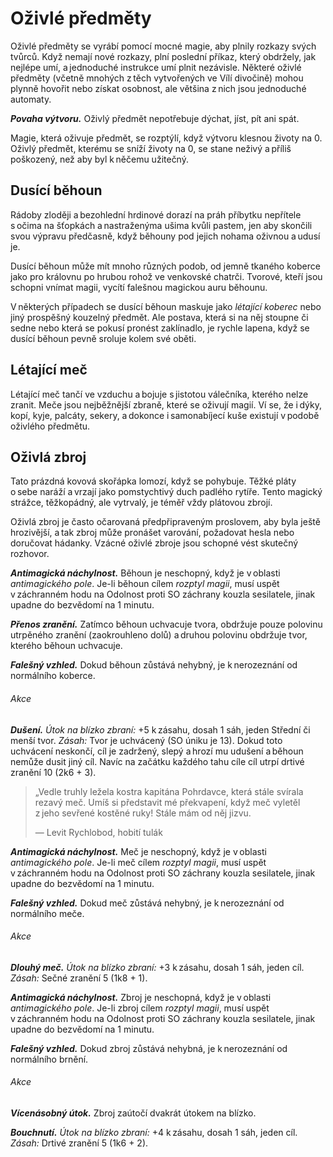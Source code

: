 # Oživlé předměty
  
Oživlé předměty se vyrábí pomocí mocné magie, aby plnily rozkazy svých tvůrců. Když nemají nové rozkazy, plní poslední příkaz, který obdržely, jak nejlépe umí, a jednoduché instrukce umí plnit nezávisle. Některé oživlé předměty (včetně mnohých z těch vytvořených ve Vílí divočině) mohou plynně hovořit nebo získat osobnost, ale většina z nich jsou jednoduché automaty.
  
***Povaha výtvoru.*** Oživlý předmět nepotřebuje dýchat, jíst, pít ani spát.
  
Magie, která oživuje předmět, se rozptýlí, když výtvoru klesnou životy na 0. Oživlý předmět, kterému se sníží životy na 0, se stane neživý a příliš poškozený, než aby byl k něčemu užitečný.
  
## Dusící běhoun
  
Rádoby zloději a bezohlední hrdinové dorazí na práh příbytku nepřítele s očima na šťopkách a nastraženýma ušima kvůli pastem, jen aby skončili svou výpravu předčasně, když běhouny pod jejich nohama oživnou a udusí je.
  
Dusící běhoun může mít mnoho různých podob, od jemně tkaného koberce jako pro královnu po hrubou rohož ve venkovské chatrči. Tvorové, kteří jsou schopni vnímat magii, vycítí falešnou magickou auru běhounu.
  
V některých případech se dusící běhoun maskuje jako *létající koberec* nebo jiný prospěšný kouzelný předmět. Ale postava, která si na něj stoupne či sedne nebo která se pokusí pronést zaklínadlo, je rychle lapena, když se dusící běhoun pevně sroluje kolem své oběti.
  
## Létající meč
  
Létající meč tančí ve vzduchu a bojuje s jistotou válečníka, kterého nelze zranit. Meče jsou nejběžnější zbraně, které se oživují magií. Ví se, že i dýky, kopí, kyje, palcáty, sekery, a dokonce i samonabíjecí kuše existují v podobě oživlého předmětu.
  
## Oživlá zbroj
  
Tato prázdná kovová skořápka lomozí, když se pohybuje. Těžké pláty o sebe naráží a vrzají jako pomstychtivý duch padlého rytíře. Tento magický strážce, těžkopádný, ale vytrvalý, je téměř vždy plátovou zbrojí.
  
Oživlá zbroj je často očarovaná předpřipraveným proslovem, aby byla ještě hrozivější, a tak zbroj může pronášet varování, požadovat hesla nebo doručovat hádanky. Vzácné oživlé zbroje jsou schopné vést skutečný rozhovor.

<Monster 
    title="Dusící běhoun"
    subtitle="Velký výtvor, bez přesvědčení"
    armor-class="12"
    hit-points="33 (6k10)"
    speed="2 sáhy"
    str="17 (+3)"
    dex="14 (+2)"
    con="10 (+0)"
    int="1 (-5)"
    wis="3 (-4)"
    cha="1 (-5)"
    saving-throws=""
    skills=""
    damage-vulnerabilities=""
    damage-resistances=""
    damage-immunities="jedová, psychická"
    condition-immunities="hluchý, otrávený, paralyzovaný, slepý, vystrašený, zkamenělý, zmámený"
    senses="mimozrakové vnímání 12 sáhů (mimo tento okruh je slepý), pasivní Vnímání 6"
    languages="—"
    challenge="2 (450 ZK)"
    >

***Antimagická náchylnost.*** Běhoun je neschopný, když je v oblasti *antimagického pole*. Je-li běhoun cílem *rozptyl magii*, musí uspět v záchranném hodu na Odolnost proti SO záchrany kouzla sesilatele, jinak upadne do bezvědomí na 1 minutu.
  
***Přenos zranění.*** Zatímco běhoun uchvacuje tvora, obdržuje pouze polovinu utrpěného zranění (zaokrouhleno dolů) a druhou polovinu obdržuje tvor, kterého běhoun uchvacuje.
  
***Falešný vzhled.*** Dokud běhoun zůstává nehybný, je k nerozeznání od normálního koberce.
  
###### Akce
  
***Dušení.*** *Útok na blízko zbraní:* +5 k zásahu, dosah 1 sáh, jeden Střední či menší tvor. *Zásah:* Tvor je uchvácený (SO úniku je 13). Dokud toto uchvácení neskončí, cíl je zadržený, slepý a hrozí mu udušení a běhoun nemůže dusit jiný cíl. Navíc na začátku každého tahu cíle cíl utrpí drtivé zranění 10 (2k6 + 3).

</Monster>  

> „Vedle truhly ležela kostra kapitána Pohrdavce, která stále svírala rezavý meč. Umíš si představit mé překvapení, když meč vyletěl z jeho sevřené kostěné ruky! Stále mám od něj jizvu.
>  
> — Levit Rychlobod, hobití tulák

<Monster 
    title="Létající meč"
    subtitle="Malý výtvor, bez přesvědčení"
    armor-class="17 (přirozená zbroj)"
    hit-points="17 (5k6)"
    speed="0 sáhů, létání 10 sáhů (vznášení se)"
    str="12 (+1)"
    dex="15 (+2)"
    con="11 (+0)"
    int="1 (-5)"
    wis="15 (-3)"
    cha="1 (-5)"
    saving-throws="Obr +4"
    skills=""
    damage-vulnerabilities=""
    damage-resistances=""
    damage-immunities="jedová, psychická"
    condition-immunities="hluchý, otrávený, paralyzovaný, slepý, vystrašený, zkamenělý, zmámený"
    senses="mimozrakové vnímání 12 sáhů (mimo tento okruh je slepý), pasivní Vnímání 7"
    languages="—"
    challenge="1/4 (50 ZK)"
    >

***Antimagická náchylnost.*** Meč je neschopný, když je v oblasti *antimagického pole*. Je-li meč cílem *rozptyl magii*, musí uspět v záchranném hodu na Odolnost proti SO záchrany kouzla sesilatele, jinak upadne do bezvědomí na 1 minutu.
  
***Falešný vzhled.*** Dokud meč zůstává nehybný, je k nerozeznání od normálního meče.
  
###### Akce
  
***Dlouhý meč.*** *Útok na blízko zbraní:* +3 k zásahu, dosah 1 sáh, jeden cíl. *Zásah:* Sečné zranění 5 (1k8 + 1).

</Monster>  

<Monster 
    title="Oživlá zbroj"
    subtitle="Střední výtvor, bez přesvědčení"
    armor-class="18 (přirozená zbroj)"
    hit-points="33 (6k8 + 6)"
    speed="5 sáhů"
    str="14 (+2)"
    dex="11 (+0)"
    con="13 (+1)"
    int="1 (-5)"
    wis="3 (-4)"
    cha="1 (-5)"
    saving-throws=""
    skills=""
    damage-vulnerabilities=""
    damage-resistances=""
    damage-immunities="jedová, psychická"
    condition-immunities="hluchá, otrávená, paralyzovaná, slepá, vystrašená, zkamenělá, zmámená"
    senses="mimozrakové vnímání 12 sáhů (mimo tento okruh je slepá), pasivní Vnímání 6"
    languages="—"
    challenge="1 (200 ZK)"
    >  
 
***Antimagická náchylnost.*** Zbroj je neschopná, když je v oblasti *antimagického pole*. Je-li zbroj cílem *rozptyl magii*, musí uspět v záchranném hodu na Odolnost proti SO záchrany kouzla sesilatele, jinak upadne do bezvědomí na 1 minutu.
  
***Falešný vzhled.*** Dokud zbroj zůstává nehybná, je k nerozeznání od normálního brnění.
  
###### Akce
  
***Vícenásobný útok.*** Zbroj zaútočí dvakrát útokem na blízko.
  
***Bouchnutí.*** *Útok na blízko zbraní:* +4 k zásahu, dosah 1 sáh, jeden cíl. *Zásah:* Drtivé zranění 5 (1k6 + 2).

</Monster>
